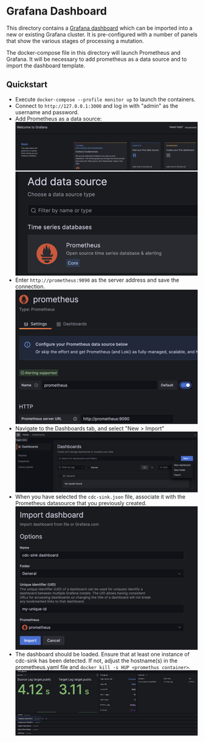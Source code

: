 # Grafana Dashboard

This directory contains a [Grafana dashboard](./cdc-sink.json) which can
be imported into a new or existing Grafana cluster. It is pre-configured
with a number of panels that show the various stages of processing a
mutation.

The docker-compose file in this directory will launch Prometheus and
Grafana. It will be necessary to add prometheus as a data source and to
import the dashboard template.

## Quickstart

* Execute `docker-compose --profile monitor up` to launch the containers.
* Connect to `http://127.0.0.1:3000` and log in with "admin" as the
  username and password.
* Add Prometheus as a data source:
  ![add prometheus](./images/add1.png)
  ![add prometheus](./images/add2.png)
* Enter `http://prometheus:9090` as the server address and save the connection.
  ![set properties](./images/add3.png)
* Navigate to the Dashboards tab, and select "New > Import"
  ![new import](./images/add4.png)
* When you have selected the `cdc-sink.json` file, associate it with
  the Prometheus datasource that you previously created.
  ![associate](./images/add5.png)
* The dashboard should be loaded. Ensure that at least one instance of
  cdc-sink has been detected. If not, adjust the hostname(s) in the
  prometheus.yaml file and `docker kill -s HUP <promethus container>`.
  ![running](./images/add6.png)